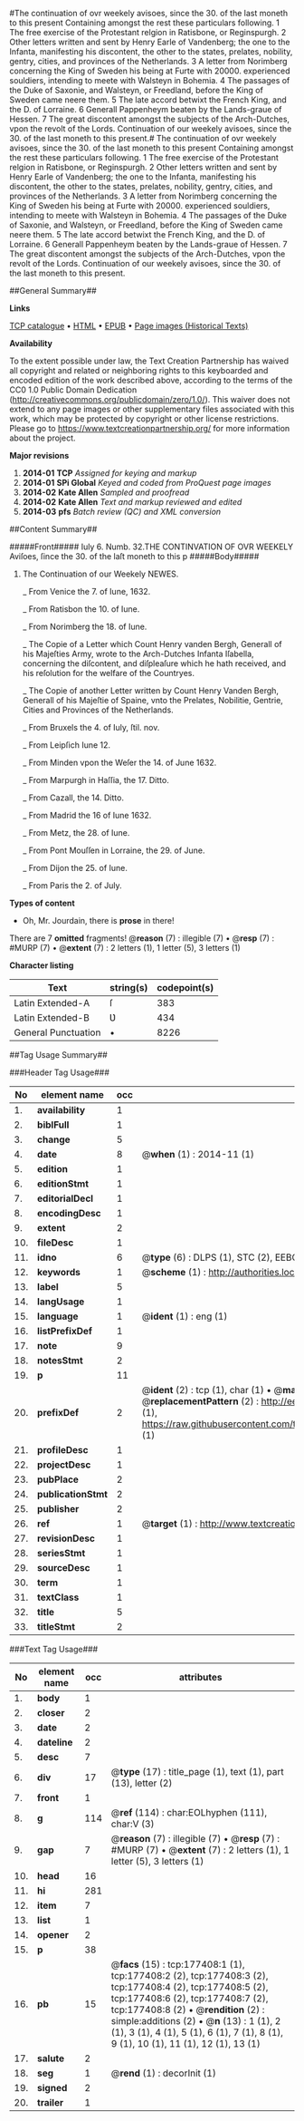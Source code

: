 #The continuation of ovr weekely avisoes, since the 30. of the last moneth to this present Containing amongst the rest these particulars following. 1 The free exercise of the Protestant relgion in Ratisbone, or Reginspurgh. 2 Other letters written and sent by Henry Earle of Vandenberg; the one to the Infanta, manifesting his discontent, the other to the states, prelates, nobility, gentry, cities, and provinces of the Netherlands. 3 A letter from Norimberg concerning the King of Sweden his being at Furte with 20000. experienced souldiers, intending to meete with Walsteyn in Bohemia. 4 The passages of the Duke of Saxonie, and Walsteyn, or Freedland, before the King of Sweden came neere them. 5 The late accord betwixt the French King, and the D. of Lorraine. 6 Generall Pappenheym beaten by the Lands-graue of Hessen. 7 The great discontent amongst the subjects of the Arch-Dutches, vpon the revolt of the Lords. Continuation of our weekely avisoes, since the 30. of the last moneth to this present.#
The continuation of ovr weekely avisoes, since the 30. of the last moneth to this present Containing amongst the rest these particulars following. 1 The free exercise of the Protestant relgion in Ratisbone, or Reginspurgh. 2 Other letters written and sent by Henry Earle of Vandenberg; the one to the Infanta, manifesting his discontent, the other to the states, prelates, nobility, gentry, cities, and provinces of the Netherlands. 3 A letter from Norimberg concerning the King of Sweden his being at Furte with 20000. experienced souldiers, intending to meete with Walsteyn in Bohemia. 4 The passages of the Duke of Saxonie, and Walsteyn, or Freedland, before the King of Sweden came neere them. 5 The late accord betwixt the French King, and the D. of Lorraine. 6 Generall Pappenheym beaten by the Lands-graue of Hessen. 7 The great discontent amongst the subjects of the Arch-Dutches, vpon the revolt of the Lords.
Continuation of our weekely avisoes, since the 30. of the last moneth to this present.

##General Summary##

**Links**

[TCP catalogue](http://www.ota.ox.ac.uk/tcp/)  • 
[HTML](http://tei.it.ox.ac.uk/tcp/Texts-HTML/free/B14/B14961.html)  • 
[EPUB](http://tei.it.ox.ac.uk/tcp/Texts-EPUB/free/B14/B14961.epub) • 
[Page images (Historical Texts)](https://historicaltexts.jisc.ac.uk/eebo-99838279e)

**Availability**

To the extent possible under law, the Text Creation Partnership has waived all copyright and related or neighboring rights to this keyboarded and encoded edition of the work described above, according to the terms of the CC0 1.0 Public Domain Dedication (http://creativecommons.org/publicdomain/zero/1.0/). This waiver does not extend to any page images or other supplementary files associated with this work, which may be protected by copyright or other license restrictions. Please go to https://www.textcreationpartnership.org/ for more information about the project.

**Major revisions**

1. __2014-01__ __TCP__ *Assigned for keying and markup*
1. __2014-01__ __SPi Global__ *Keyed and coded from ProQuest page images*
1. __2014-02__ __Kate Allen__ *Sampled and proofread*
1. __2014-02__ __Kate Allen__ *Text and markup reviewed and edited*
1. __2014-03__ __pfs__ *Batch review (QC) and XML conversion*

##Content Summary##

#####Front#####
Iuly 6. Numb. 32.THE CONTINVATION OF OVR WEEKELY Aviſoes, ſince the 30. of the laſt moneth to this p
#####Body#####

1. The Continuation of our Weekely NEWES.

    _ From Venice the 7. of Iune, 1632.

    _ From Ratisbon the 10. of Iune.

    _ From Norimberg the 18. of Iune.

    _ The Copie of a Letter which Count Henry vanden Bergh, Generall of his Majeſties Army, wrote to the Arch-Dutches Infanta Iſabella, concerning the diſcontent, and diſpleaſure which he hath received, and his reſolution for the welfare of the Countryes.

    _ The Copie of another Letter written by Count Henry Vanden Bergh, Generall of his Majeſtie of Spaine, vnto the Prelates, Nobilitie, Gentrie, Cities and Provinces of the Netherlands.

    _ From Bruxels the 4. of Iuly, ſtil. nov.

    _ From Leipſich Iune 12.

    _ From Minden vpon the Weſer the 14. of June 1632.

    _ From Marpurgh in Haſſia, the 17. Ditto.

    _ From Cazall, the 14. Ditto.

    _ From Madrid the 16 of Iune 1632.

    _ From Metz, the 28. of Iune.

    _ From Pont Mouſſen in Lorraine, the 29. of June.

    _ From Dijon the 25. of Iune.

    _ From Paris the 2. of July.

**Types of content**

  * Oh, Mr. Jourdain, there is **prose** in there!

There are 7 **omitted** fragments! 
 @__reason__ (7) : illegible (7)  •  @__resp__ (7) : #MURP (7)  •  @__extent__ (7) : 2 letters (1), 1 letter (5), 3 letters (1)

**Character listing**


|Text|string(s)|codepoint(s)|
|---|---|---|
|Latin Extended-A|ſ|383|
|Latin Extended-B|Ʋ|434|
|General Punctuation|•|8226|

##Tag Usage Summary##

###Header Tag Usage###

|No|element name|occ|attributes|
|---|---|---|---|
|1.|__availability__|1||
|2.|__biblFull__|1||
|3.|__change__|5||
|4.|__date__|8| @__when__ (1) : 2014-11 (1)|
|5.|__edition__|1||
|6.|__editionStmt__|1||
|7.|__editorialDecl__|1||
|8.|__encodingDesc__|1||
|9.|__extent__|2||
|10.|__fileDesc__|1||
|11.|__idno__|6| @__type__ (6) : DLPS (1), STC (2), EEBO-CITATION (1), PROQUEST (1), VID (1)|
|12.|__keywords__|1| @__scheme__ (1) : http://authorities.loc.gov/ (1)|
|13.|__label__|5||
|14.|__langUsage__|1||
|15.|__language__|1| @__ident__ (1) : eng (1)|
|16.|__listPrefixDef__|1||
|17.|__note__|9||
|18.|__notesStmt__|2||
|19.|__p__|11||
|20.|__prefixDef__|2| @__ident__ (2) : tcp (1), char (1)  •  @__matchPattern__ (2) : ([0-9\-]+):([0-9IVX]+) (1), (.+) (1)  •  @__replacementPattern__ (2) : http://eebo.chadwyck.com/downloadtiff?vid=$1&page=$2 (1), https://raw.githubusercontent.com/textcreationpartnership/Texts/master/tcpchars.xml#$1 (1)|
|21.|__profileDesc__|1||
|22.|__projectDesc__|1||
|23.|__pubPlace__|2||
|24.|__publicationStmt__|2||
|25.|__publisher__|2||
|26.|__ref__|1| @__target__ (1) : http://www.textcreationpartnership.org/docs/. (1)|
|27.|__revisionDesc__|1||
|28.|__seriesStmt__|1||
|29.|__sourceDesc__|1||
|30.|__term__|1||
|31.|__textClass__|1||
|32.|__title__|5||
|33.|__titleStmt__|2||


###Text Tag Usage###

|No|element name|occ|attributes|
|---|---|---|---|
|1.|__body__|1||
|2.|__closer__|2||
|3.|__date__|2||
|4.|__dateline__|2||
|5.|__desc__|7||
|6.|__div__|17| @__type__ (17) : title_page (1), text (1), part (13), letter (2)|
|7.|__front__|1||
|8.|__g__|114| @__ref__ (114) : char:EOLhyphen (111), char:V (3)|
|9.|__gap__|7| @__reason__ (7) : illegible (7)  •  @__resp__ (7) : #MURP (7)  •  @__extent__ (7) : 2 letters (1), 1 letter (5), 3 letters (1)|
|10.|__head__|16||
|11.|__hi__|281||
|12.|__item__|7||
|13.|__list__|1||
|14.|__opener__|2||
|15.|__p__|38||
|16.|__pb__|15| @__facs__ (15) : tcp:177408:1 (1), tcp:177408:2 (2), tcp:177408:3 (2), tcp:177408:4 (2), tcp:177408:5 (2), tcp:177408:6 (2), tcp:177408:7 (2), tcp:177408:8 (2)  •  @__rendition__ (2) : simple:additions (2)  •  @__n__ (13) : 1 (1), 2 (1), 3 (1), 4 (1), 5 (1), 6 (1), 7 (1), 8 (1), 9 (1), 10 (1), 11 (1), 12 (1), 13 (1)|
|17.|__salute__|2||
|18.|__seg__|1| @__rend__ (1) : decorInit (1)|
|19.|__signed__|2||
|20.|__trailer__|1||
